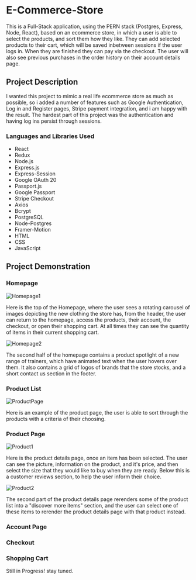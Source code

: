# E-Commerce-Store
This is a Full-Stack application, using the PERN stack (Postgres, Express, Node, React), based on an ecommerce store, 
in which a user is able to select the products, and sort them how they like. They can add selected products to their
cart, which will be saved inbetween sessions if the user logs in. When they are finished they can pay via the checkout.
The user will also see previous purchases in the order history on their account details page.

## Project Description
I wanted this project to mimic a real life ecommerce store as much as possible, so i added a number of features such as
Google Authentication, Log in and Register pages, Stripe payment integration, and i am happy with the result.
The hardest part of this project was the authentication and having log ins persist through sessions.

### Languages and Libraries Used
* React
* Redux
* Node.js
* Express.js
* Express-Session
* Google OAuth 20
* Passport.js
* Google Passport
* Stripe Checkout
* Axios
* Bcrypt
* PostgreSQL
* Node-Postgres
* Framer-Motion
* HTML
* CSS
* JavaScript

## Project Demonstration

### Homepage

![Homepage1](https://github.com/user-attachments/assets/b089a8b9-8189-4bed-b3c6-011731709f3b)

Here is the top of the Homepage, where the user sees a rotating carousel of images depicting the new clothing the store has, from the header, the user
can return to the homepage, access the products, their account, the checkout, or open their shopping cart. At all times they can see the quantity of 
items in their current shopping cart.

![Homepage2](https://github.com/user-attachments/assets/cd8ced89-cb24-41fe-b356-3237238b20bf)

The second half of the homepage contains a product spotlight of a new range of trainers, which have animated text when the user hovers over them. It also 
contains a grid of logos of brands that the store stocks, and a short contact us section in the footer.

### Product List

![ProductPage](https://github.com/user-attachments/assets/299f5142-211b-4d5b-8e7e-a976f1b52d2a)

Here is an example of the product page, the user is able to sort through the products with a criteria of their choosing.

### Product Page

![Product1](https://github.com/user-attachments/assets/87186a31-049c-414c-b202-ba1121b622fb)

Here is the product details page, once an item has been selected. The user can see the picture, information on the product, and it's price, and then select
the size that they would like to buy when they are ready. Below this is a customer reviews section, to help the user inform their choice.

![Product2](https://github.com/user-attachments/assets/1d7b2976-48cd-40ff-b34f-8bf2a97d1d67)

The second part of the product details page rerenders some of the product list into a "discover more items" section, and the user can select one of these items
to rerender the product details page with that product instead.

### Account Page
### Checkout
### Shopping Cart
Still in Progress! stay tuned.


